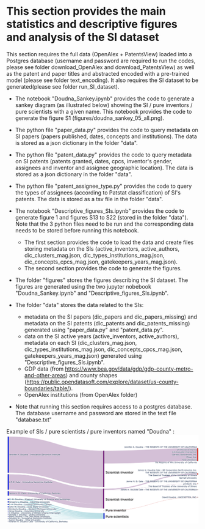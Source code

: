 # This section provides the main statistics and descriptive figures and analysis of the SI dataset

This section requires the full data (OpenAlex + PatentsView) loaded into a Postgres database (username and password are required to run the codes, please see folder download_OpenAlex and download_PatentsView) as well as the patent and paper titles and abstracted encoded with a pre-trained model (please see folder text_encoding). It also requires the SI dataset to be generated(please see folder run_SI_dataset). 

* The notebook "Doudna_Sankey.ipynb" provides the code to generate a sankey diagram (as illustrated below) showing the SI / pure inventors / pure scientists with a given name. This notebook provides the code to generate the figure S1 (figures/doudna_sankey_05_all.png).

* The python file "paper_data.py" provides the code to query metadata on SI papers (papers published, dates, concepts and institutions). The data is stored as a json dictionary in the folder "data".
* The python file "patent_data.py" provides the code to query metadata on SI patents (patents granted, dates, cpcs, inventor's gender, assignees and inventor and assignee geographic location). The data is stored as a json dictionary in the folder "data".
* The python file "patent_assignee_type.py" provides the code to query the types of assignees (according to Patstat classification) of SI's patents. The data is stored as a tsv file in the folder "data".

* The notebook "Descriptive_figures_SIs.ipynb" provides the code to generate figure 1 and figures S13 to S22 (stored in the folder "data"). Note that the 3 python files need to be run and the corresponding data needs to be stored before running this notebook. 
    * The first section provides the code to load the data and create files storing metadata on the SIs (active_inventors, active_authors, dic_clusters_mag.json, dic_types_institutions_mag.json, dic_concepts_cpcs_mag.json, gatekeepers_years_mag.json).
    * The second section provides the code to generate the figures. 

* The folder "figures" stores the figures describing the SI dataset. The figures are generated using the two jupyter nobebook "Doudna_Sankey.ipynb" and "Descriptive_figures_SIs.ipynb". 

* The folder "data" stores the data related to the SIs:
    * metadata on the SI papers (dic_papers and dic_papers_missing) and metadata on the SI patents (dic_patents and dic_patents_missing) generated using "paper_data.py" and "patent_data.py". 
    * data on the SI active years (active_inventors, active_authors), metadata on each SI (dic_clusters_mag.json, dic_types_institutions_mag.json, dic_concepts_cpcs_mag.json, gatekeepers_years_mag.json) generated using "Descriptive_figures_SIs.ipynb". 
    * GDP data (from https://www.bea.gov/data/gdp/gdp-county-metro-and-other-areas) and county shapes (https://public.opendatasoft.com/explore/dataset/us-county-boundaries/table/).
    * OpenAlex institutions (from OpenAlex folder)
      
* Note that running this section requires access to a postgres database. The database username and password are stored in the text file "database.txt"

Example of SIs / pure scientists / pure inventors named "Doudna" : ![doudna](figures/doudna_sankey_05_all.png)